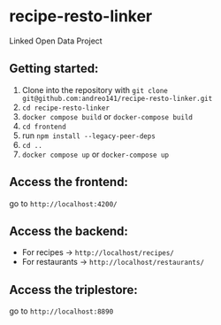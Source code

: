 # recipe-resto-linker
Linked Open Data Project

## Getting started:
1. Clone into the repository with ```git clone git@github.com:andreo141/recipe-resto-linker.git```
2. ```cd recipe-resto-linker```
3. ```docker compose build``` or ```docker-compose build```
4. ```cd frontend```
5. run ```npm install --legacy-peer-deps```
6. ```cd ..```
7. ```docker compose up``` or ```docker-compose up```

## Access the frontend:
go to `http://localhost:4200/`

## Access the backend:
- For recipes -> `http://localhost/recipes/`
- For restaurants -> `http://localhost/restaurants/`

## Access the triplestore:
go to `http://localhost:8890`
